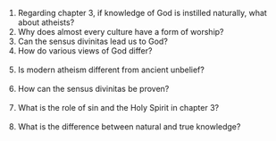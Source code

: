 <ol>
<li>Regarding chapter 3, if knowledge of God is instilled naturally, what about atheists? </li>
<li>Why does almost every culture have a form of worship? </li>
<li>⁠Can the sensus divinitas lead us to God? </li>
<li>⁠How do various views of God differ? </li>⁠
<li>⁠Is modern atheism different from ancient unbelief? </li>⁠
<li>⁠How can the sensus divinitas be proven? </li>⁠
<li>⁠⁠What is the role of sin and the Holy Spirit in chapter 3? </li>⁠
<li>⁠⁠What is the difference between natural and true knowledge? </li>
</ol>

